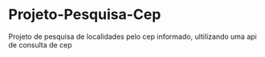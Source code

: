 # Projeto-Pesquisa-Cep
Projeto de pesquisa de localidades pelo cep informado, ultilizando uma api de consulta de cep
